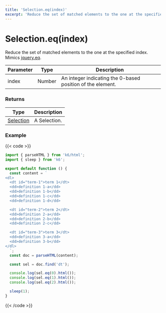 ```yaml
---
title: 'Selection.eq(index)'
excerpt: 'Reduce the set of matched elements to the one at the specified index.'
---
```


# Selection.eq(index)

Reduce the set of matched elements to the one at the specified index.
Mimics [jquery.eq](https://api.jquery.com/eq/).

| Parameter | Type   | Description                                                |
| --------- | ------ | ---------------------------------------------------------- |
| index     | Number | An integer indicating the 0-based position of the element. |

### Returns

| Type                                           | Description  |
| ---------------------------------------------- | ------------ |
| [Selection](https://grafana.com/docs/k6/<K6_VERSION>/javascript-api/k6-html/selection) | A Selection. |

### Example

{{< code >}}

```javascript
import { parseHTML } from 'k6/html';
import { sleep } from 'k6';

export default function () {
  const content = `
<dl>
  <dt id="term-1">term 1</dt>
  <dd>definition 1-a</dd>
  <dd>definition 1-b</dd>
  <dd>definition 1-c</dd>
  <dd>definition 1-d</dd>

  <dt id="term-2">term 2</dt>
  <dd>definition 2-a</dd>
  <dd>definition 2-b</dd>
  <dd>definition 2-c</dd>

  <dt id="term-3">term 3</dt>
  <dd>definition 3-a</dd>
  <dd>definition 3-b</dd>
</dl>
  `;
  const doc = parseHTML(content);

  const sel = doc.find('dt');

  console.log(sel.eq(0).html());
  console.log(sel.eq(1).html());
  console.log(sel.eq(2).html());

  sleep(1);
}
```

{{< /code >}}

